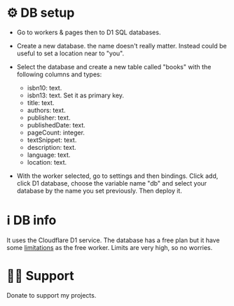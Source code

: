 
# ⚙️ DB setup 
- Go to workers & pages then to D1 SQL databases.
- Create a new database. the name doesn't really matter. Instead could be useful to set a location near to "you".
- Select the database and create a new table called "books" with the following columns and types:
    - isbn10: text.
    - isbn13: text. Set it as primary key.
    - title: text.
    - authors: text.
    - publisher: text.
    - publishedDate: text.
    - pageCount: integer.
    - textSnippet: text.
    - description: text.
    - language: text.
    - location: text.

- With the worker selected, go to settings and then bindings. Click add, click D1 database, choose the variable name "db" and select your database by the name you set previously. Then deploy it.

# ℹ️ DB info 
It uses the Cloudflare D1 service. The database has a free plan but it have some [limitations](https://developers.cloudflare.com/d1/platform/limits/) as the free worker. Limits are very high, so no worries.

# 🫶🏼 Support 
Donate to support my projects. 
- Crypto & others: Use the command `/support` in the [bot](https://t.me/Mqtth3w_support_bot).
- [Sponsor](https://github.com/sponsors/Mqtth3w).
- [Buy me a pizza](https://buymeacoffee.com/mqtth3w).
- [liberapay](https://liberapay.com/mqtth3w).

# ⭐ Give a Star!
Support this project by giving it a star. Thanks!
